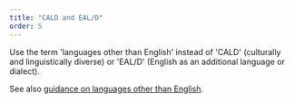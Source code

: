 ```yaml
---
title: "CALD and EAL/D"
order: 5
---
```


Use the term 'languages other than English' instead of 'CALD' (culturally and linguistically diverse) or 'EAL/D' (English as an additional language or dialect).

See also [guidance on languages other than English](/accessibility-inclusivity/#languages-other-than-english).
